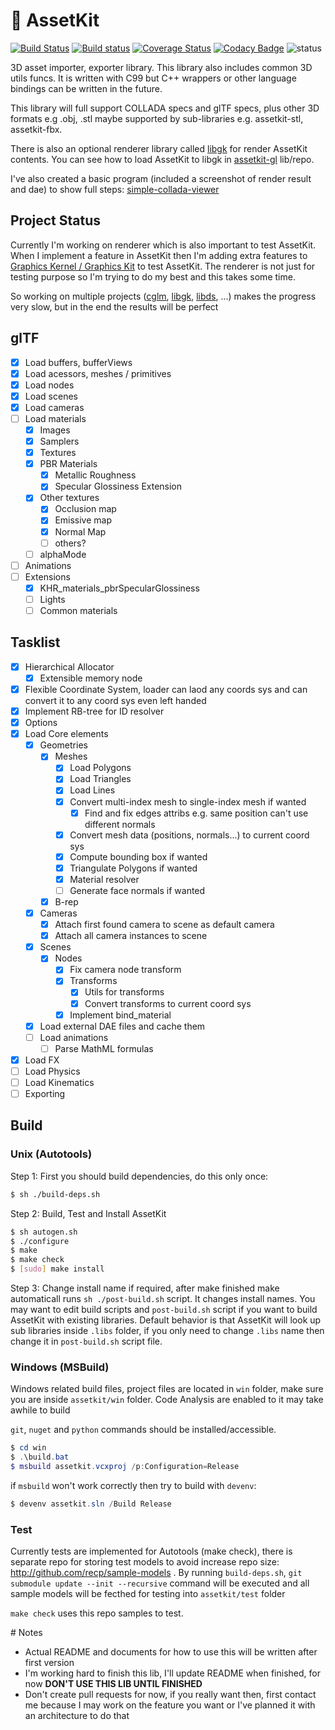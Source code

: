 # 🎨 AssetKit
[![Build Status](https://travis-ci.org/recp/assetkit.svg?branch=master)](https://travis-ci.org/recp/assetkit)
[![Build status](https://ci.appveyor.com/api/projects/status/e52s0fr8mnbmsqy4?svg=true)](https://ci.appveyor.com/project/recp/assetkit)
[![Coverage Status](https://coveralls.io/repos/github/recp/assetkit/badge.svg?branch=master)](https://coveralls.io/github/recp/assetkit?branch=master)
[![Codacy Badge](https://api.codacy.com/project/badge/Grade/6edde2ba446148759437eb0148c799b6)](https://www.codacy.com/app/recp/assetkit?utm_source=github.com&amp;utm_medium=referral&amp;utm_content=recp/assetkit&amp;utm_campaign=Badge_Grade)
![status](https://img.shields.io/badge/glTF-2%2E0-green.svg?style=flat)

3D asset importer, exporter library. This library also includes common 3D utils funcs. It is written with C99 but C++ wrappers or other language bindings can be written in the future.

This library will full support COLLADA specs and glTF specs, plus other 3D formats e.g .obj, .stl maybe supported by sub-libraries e.g. assetkit-stl, assetkit-fbx.

There is also an optional renderer library called [libgk](https://github.com/recp/libgk) for render AssetKit contents. You can see how to load AssetKit to libgk in [assetkit-gl](https://github.com/recp/assetkit-gl) lib/repo.

I've also created a basic program (included a screenshot of render result and dae) to show full steps: [simple-collada-viewer](http://github.com/recp/simple-collada-viewer)

## Project Status
Currently I'm working on renderer which is also important to test AssetKit. When I implement a feature in AssetKit then I'm adding extra features to [Graphics Kernel / Graphics Kit](https://github.com/recp/libgk) to test AssetKit. The renderer is not just for testing purpose so I'm trying to do my best and this takes some time.

So working on multiple projects ([cglm](https://github.com/recp/cglm), [libgk](https://github.com/recp/libgk), [libds](https://github.com/recp/libds), ...) makes the progress very slow, but in the end the results will be perfect

## glTF
- [x] Load buffers, bufferViews
- [x] Load acessors, meshes / primitives
- [x] Load nodes
- [x] Load scenes
- [x] Load cameras
- [ ] Load materials
  - [x] Images
  - [x] Samplers
  - [x] Textures
  - [x] PBR Materials
      - [x] Metallic Roughness
      - [x] Specular Glossiness Extension
  - [x] Other textures
      - [x] Occlusion map
      - [x] Emissive map
      - [x] Normal Map
      - [ ] others?
  - [ ] alphaMode
- [ ] Animations
- [ ] Extensions
  - [x] KHR_materials_pbrSpecularGlossiness
  - [ ] Lights
  - [ ] Common materials

## Tasklist

- [x] Hierarchical Allocator
  - [x] Extensible memory node
- [x] Flexible Coordinate System, loader can laod any coords sys and can convert it to any coord sys even left handed
- [x] Implement RB-tree for ID resolver
- [x] Options
- [x] Load Core elements
  - [x] Geometries
    - [x] Meshes
      - [x] Load Polygons
      - [x] Load Triangles
      - [x] Load Lines
      - [x] Convert multi-index mesh to single-index mesh if wanted
         - [x] Find and fix edges attribs e.g. same position can't use different normals
      - [x] Convert mesh data (positions, normals...) to current coord sys
      - [x] Compute bounding box if wanted
      - [x] Triangulate Polygons if wanted
      - [x] Material resolver
      - [ ] Generate face normals if wanted
    - [x] B-rep
  - [x] Cameras
    - [x] Attach first found camera to scene as default camera
    - [x] Attach all camera instances to scene
  - [x] Scenes
     - [x] Nodes
       - [x] Fix camera node transform
       - [x] Transforms
         - [x] Utils for transforms
         - [x] Convert transforms to current coord sys
       - [x] Implement bind_material
  - [x] Load external DAE files and cache them
  - [ ] Load animations
    - [ ] Parse MathML formulas
- [x] Load FX
- [ ] Load Physics
- [ ] Load Kinematics
- [ ] Exporting

## Build

### Unix (Autotools)
Step 1: First you should build dependencies, do this only once:
```bash
$ sh ./build-deps.sh
```

Step 2: Build, Test and Install AssetKit
```bash
$ sh autogen.sh
$ ./configure
$ make
$ make check
$ [sudo] make install
```

Step 3: Change install name if required, after make finished make automaticall runs `sh ./post-build.sh` script. It changes install names. You may want to edit build scripts and `post-build.sh` script if you want to build AssetKit with existing libraries. Default behavior is that AssetKit will look up sub libraries inside `.libs` folder, if you only need to change `.libs` name then change it in `post-build.sh` script file.

### Windows (MSBuild)
Windows related build files, project files are located in `win` folder, make sure you are inside `assetkit/win` folder. Code Analysis are enabled to it may take awhile to build

`git`, `nuget` and `python` commands should be installed/accessible.

```Powershell
$ cd win
$ .\build.bat
$ msbuild assetkit.vcxproj /p:Configuration=Release
```
if `msbuild` won't work correctly then try to build with `devenv`:
```Powershell
$ devenv assetkit.sln /Build Release
```

### Test
Currently tests are implemented for Autotools (make check), there is separate repo for storing test models to avoid increase repo size: http://github.com/recp/sample-models . By running `build-deps.sh`, `git submodule update --init --recursive` command will be executed and all sample models will be fecthed for testing into `assetkit/test` folder

`make check` uses this repo samples to test.

# Notes
- Actual README and documents for how to use this will be written after first version
- I'm working hard to finish this lib, I'll update README when finished, for now <b>DON'T USE THIS LIB UNTIL FINISHED</b>
- Don't create pull requests for now, if you really want then, first contact me because I may work on the feature you want or I've planned it with an architecture to do that

